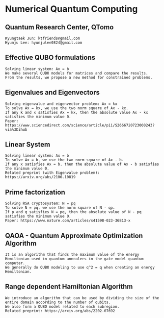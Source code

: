 # Numerical Quantum Computing

## Quantum Research Center, QTomo
```
Kyungtaek Jun: ktfriends@gmail.com
Hyunju Lee: hyunjulee0824@gmail.com
```


## Effective QUBO formulations
```
Solving linear system: Ax = b
We make several QUBO models for matrices and compare the results.
From the results, we propose a new method for constrained problems.
```


## Eigenvalues and Eigenvectors
```
Solving eigenvalue and eigenvector problem: Ax = kx
To solve Ax = kx, we use the two norm square of Ax - kx.
If any k and x satisfies Ax = kx, then the absolute value Ax - kx satisfies the minimum value 0.
Paper: https://www.sciencedirect.com/science/article/pii/S2666720723000243?via%3Dihub
```

## Linear System
```
Solving linear system: Ax = b
To solve Ax = b, we use the two norm square of Ax - b.
If any x satisfies Ax = b, then the absolute value of Ax - b satisfies the minimum value 0.
Related preprint (with Eigenvalue problem): https://arxiv.org/abs/2106.10819
```

## Prime factorization
```
Solving RSA cryptosystem: N = pq
To solve N = pq, we use the norm square of N - qp.
If p and q satisfies N = pq, then the absolute value of N - pq satisfies the minimum value 0.
Paper: https://www.nature.com/articles/s41598-023-36813-x
```

## QAOA - Quantum Approximate Optimization Algorithm
```
It is an algorithm that finds the maximum value of the energy Hemiltonian used in quantum annealers in the gate model quantum computer.
We generally do QUBO modeling to use q^2 = q when creating an energy Hemiltonian.
```


## Range dependent Hamiltonian Algorithm
```
We introduce an algorithm that can be used by dividing the size of the entire domain according to the number of qubits.
We also form a QUBO model related to each subregion. 
Related preprint: https://arxiv.org/abs/2202.07692
```
